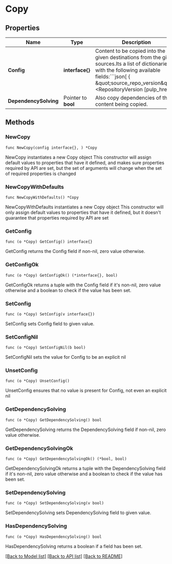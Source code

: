 # Copy

## Properties

Name | Type | Description | Notes
------------ | ------------- | ------------- | -------------
**Config** | **interface{}** | Content to be copied into the given destinations from the given sources.Its a list of dictionaries with the following available fields:&#x60;&#x60;&#x60;json[  {    \&quot;source_repo_version\&quot;: &lt;RepositoryVersion [pulp_href|prn]&gt;,    \&quot;dest_repo\&quot;: &lt;RpmRepository [pulp_href|prn]&gt;,    \&quot;dest_base_version\&quot;: &lt;int&gt;,    \&quot;content\&quot;: [&lt;Content [pulp_href|prn]&gt;, ...]  },  ...]&#x60;&#x60;&#x60;If domains are enabled, the refered pulp objects must be part of the current domain.For usage examples, refer to the advanced copy guide:&lt;https://pulpproject.org/pulp_rpm/docs/user/guides/modify/#advanced-copy-workflow&gt; | 
**DependencySolving** | Pointer to **bool** | Also copy dependencies of the content being copied. | [optional] [default to true]

## Methods

### NewCopy

`func NewCopy(config interface{}, ) *Copy`

NewCopy instantiates a new Copy object
This constructor will assign default values to properties that have it defined,
and makes sure properties required by API are set, but the set of arguments
will change when the set of required properties is changed

### NewCopyWithDefaults

`func NewCopyWithDefaults() *Copy`

NewCopyWithDefaults instantiates a new Copy object
This constructor will only assign default values to properties that have it defined,
but it doesn't guarantee that properties required by API are set

### GetConfig

`func (o *Copy) GetConfig() interface{}`

GetConfig returns the Config field if non-nil, zero value otherwise.

### GetConfigOk

`func (o *Copy) GetConfigOk() (*interface{}, bool)`

GetConfigOk returns a tuple with the Config field if it's non-nil, zero value otherwise
and a boolean to check if the value has been set.

### SetConfig

`func (o *Copy) SetConfig(v interface{})`

SetConfig sets Config field to given value.


### SetConfigNil

`func (o *Copy) SetConfigNil(b bool)`

 SetConfigNil sets the value for Config to be an explicit nil

### UnsetConfig
`func (o *Copy) UnsetConfig()`

UnsetConfig ensures that no value is present for Config, not even an explicit nil
### GetDependencySolving

`func (o *Copy) GetDependencySolving() bool`

GetDependencySolving returns the DependencySolving field if non-nil, zero value otherwise.

### GetDependencySolvingOk

`func (o *Copy) GetDependencySolvingOk() (*bool, bool)`

GetDependencySolvingOk returns a tuple with the DependencySolving field if it's non-nil, zero value otherwise
and a boolean to check if the value has been set.

### SetDependencySolving

`func (o *Copy) SetDependencySolving(v bool)`

SetDependencySolving sets DependencySolving field to given value.

### HasDependencySolving

`func (o *Copy) HasDependencySolving() bool`

HasDependencySolving returns a boolean if a field has been set.


[[Back to Model list]](../README.md#documentation-for-models) [[Back to API list]](../README.md#documentation-for-api-endpoints) [[Back to README]](../README.md)


